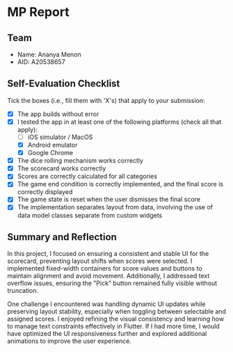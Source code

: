 # MP Report

## Team

- Name: Ananya Menon
- AID: A20538657

## Self-Evaluation Checklist

Tick the boxes (i.e., fill them with 'X's) that apply to your submission:

- [X] The app builds without error
- [X] I tested the app in at least one of the following platforms (check all
      that apply):
  - [ ] iOS simulator / MacOS
  - [X] Android emulator
  - [X] Google Chrome
- [X] The dice rolling mechanism works correctly
- [X] The scorecard works correctly
- [X] Scores are correctly calculated for all categories
- [X] The game end condition is correctly implemented, and the final score is
      correctly displayed
- [X] The game state is reset when the user dismisses the final score
- [X] The implementation separates layout from data, involving the use of data
      model classes separate from custom widgets

## Summary and Reflection

In this project, I focused on ensuring a consistent and stable UI for the scorecard, preventing layout shifts when scores were selected. I implemented fixed-width containers for score values and buttons to maintain alignment and avoid movement. Additionally, I addressed text overflow issues, ensuring the "Pick" button remained fully visible without truncation.

One challenge I encountered was handling dynamic UI updates while preserving layout stability, especially when toggling between selectable and assigned scores. I enjoyed refining the visual consistency and learning how to manage text constraints effectively in Flutter. If I had more time, I would have optimized the UI responsiveness further and explored additional animations to improve the user experience.
